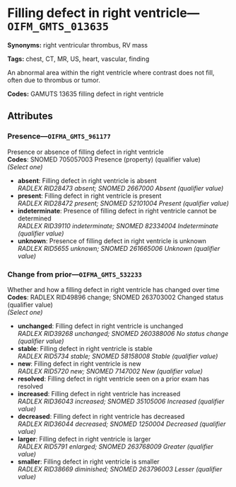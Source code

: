 # Filling defect in right ventricle—`OIFM_GMTS_013635`

**Synonyms:** right ventricular thrombus, RV mass

**Tags:** chest, CT, MR, US, heart, vascular, finding

An abnormal area within the right ventricle where contrast does not fill, often due to thrombus or tumor.

**Codes:** GAMUTS 13635 filling defect in right ventricle

## Attributes

### Presence—`OIFMA_GMTS_961177`

Presence or absence of filling defect in right ventricle  
**Codes**: SNOMED 705057003 Presence (property) (qualifier value)  
*(Select one)*

- **absent**: Filling defect in right ventricle is absent  
_RADLEX RID28473 absent; SNOMED 2667000 Absent (qualifier value)_
- **present**: Filling defect in right ventricle is present  
_RADLEX RID28472 present; SNOMED 52101004 Present (qualifier value)_
- **indeterminate**: Presence of filling defect in right ventricle cannot be determined  
_RADLEX RID39110 indeterminate; SNOMED 82334004 Indeterminate (qualifier value)_
- **unknown**: Presence of filling defect in right ventricle is unknown  
_RADLEX RID5655 unknown; SNOMED 261665006 Unknown (qualifier value)_

### Change from prior—`OIFMA_GMTS_532233`

Whether and how a filling defect in right ventricle has changed over time  
**Codes**: RADLEX RID49896 change; SNOMED 263703002 Changed status (qualifier value)  
*(Select one)*

- **unchanged**: Filling defect in right ventricle is unchanged  
_RADLEX RID39268 unchanged; SNOMED 260388006 No status change (qualifier value)_
- **stable**: Filling defect in right ventricle is stable  
_RADLEX RID5734 stable; SNOMED 58158008 Stable (qualifier value)_
- **new**: Filling defect in right ventricle is new  
_RADLEX RID5720 new; SNOMED 7147002 New (qualifier value)_
- **resolved**: Filling defect in right ventricle seen on a prior exam has resolved  
- **increased**: Filling defect in right ventricle has increased  
_RADLEX RID36043 increased; SNOMED 35105006 Increased (qualifier value)_
- **decreased**: Filling defect in right ventricle has decreased  
_RADLEX RID36044 decreased; SNOMED 1250004 Decreased (qualifier value)_
- **larger**: Filling defect in right ventricle is larger  
_RADLEX RID5791 enlarged; SNOMED 263768009 Greater (qualifier value)_
- **smaller**: Filling defect in right ventricle is smaller  
_RADLEX RID38669 diminished; SNOMED 263796003 Lesser (qualifier value)_